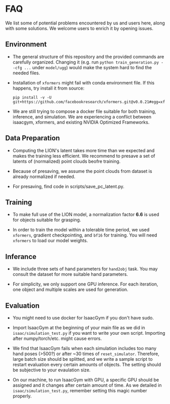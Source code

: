 # FAQ

We list some of potential problems encountered by us and users here, along with some solutions. We welcome users to enrich it by opening issues.

## Environment
* The general structure of this repository and the provided commands are carefully organized. Changing it (e.g. run `python train_generation.py --cfg ...` under `model/ugg`) would make the system hard to find the needed files.

* Installation of `xformers` might fail with conda environment file. If this happens, try install it from source:

  ```
  pip install -v -U git+https://github.com/facebookresearch/xformers.git@v0.0.21#egg=xformers
  ```

* We are still trying to compose a docker file suitable for both training, inference, and simulation. We are experiencing a conflict between isaacgym, xformers, and existing NVIDIA Optimized Frameworks. 

## Data Preparation

* Computing the LION's latent takes more time than we expected and makes the training less efficient. We recommend to presave a set of latents of (normalized) point clouds beofre training.

* Because of presaving, we assume the point clouds from dataset is already normalized if needed.

* For presaving, find code in scripts/save_pc_latent.py.

## Training

* To make full use of the LION model, a normalization factor **6.6** is used for objects suitable for grasping.

* In order to train the model within a tolerable time period, we used `xformers`, gradient checkpointing, and `bf16` for training. You will need `xformers` to load our model weights.


## Inferance

* We include three sets of hand parameters for `hand2obj` task. You may consult the dataset for more suitable hand parameters.

* For simplicity, we only support one GPU inference. For each iteration, one object and multiple scales are used for generation.


## Evaluation

* You might need to use docker for IsaacGym if you don't have sudo.

* Import IsaacGym at the beginning of your main file as we did in `isaac/simulation_test.py` if you want to write your own script. Importing after numpy/torch/etc. might cause errors.

* We find that IsaacGym fails when each simulation includes too many hand poses (>500?) or after ~30 times of `reset_simulator`. Therefore, large batch size should be splitted, and we write a sample script to restart evaluation every certain amounts of objects. The setting should be subjective to your evaulation size.

* On our machine, to run IsaacGym with GPU, a specific GPU should be assigned and it changes after certain amount of time. As we detailed in `isaac/simulation_test.py`, remember setting this magic number properly.
